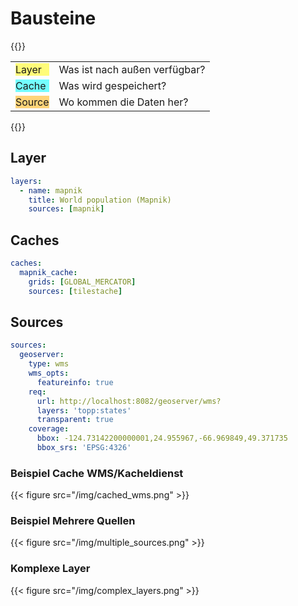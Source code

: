 # Bausteine


{{<rawhtml>}}
<table>
<tbody>
  <tr>
    <td><div class="box" style="background-color:#FFFC79">Layer</div></td>
    <td>Was ist nach außen verfügbar?</td>
  </tr>
  <tr>
    <td><div class="box" style="background-color:#73FDFF">Cache</div></td>
    <td>Was wird gespeichert?</td>
  </tr>
  <tr>
    <td><div class="box" style="background-color:#FFD479">Source</div></td>
    <td>Wo kommen die Daten her?</td>
  </tr>
</tbody>
</table>
{{</rawhtml>}}

## Layer
```yaml
layers:
  - name: mapnik
    title: World population (Mapnik)
    sources: [mapnik]
```

## Caches
```yaml
caches:
  mapnik_cache:
    grids: [GLOBAL_MERCATOR]
    sources: [tilestache]
```

## Sources
```yaml
sources:
  geoserver:
    type: wms
    wms_opts:
      featureinfo: true
    req:
      url: http://localhost:8082/geoserver/wms?
      layers: 'topp:states'
      transparent: true
    coverage:
      bbox: -124.73142200000001,24.955967,-66.969849,49.371735
      bbox_srs: 'EPSG:4326'
```

### Beispiel Cache WMS/Kacheldienst

{{< figure src="/img/cached_wms.png" >}}

### Beispiel Mehrere Quellen

{{< figure src="/img/multiple_sources.png" >}}

### Komplexe Layer

{{< figure src="/img/complex_layers.png" >}} 
